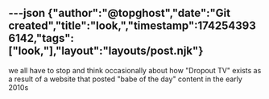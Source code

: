 ---json
{"author":"@topghost","date":"Git created","title":"look,","timestamp":1742543936142,"tags":["look&#x201A;"],"layout":"layouts/post.njk"}
---
we all have to stop and think occasionally about how &#x22;Dropout TV&#x22; exists as a result of a website that posted &#x22;babe of the day&#x22; content in the early 2010s
